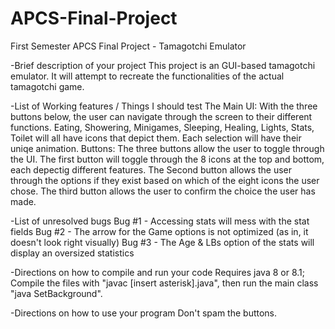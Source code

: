 # APCS-Final-Project
First Semester APCS Final Project - Tamagotchi Emulator

-Brief description of your project
  This project is an GUI-based tamagotchi emulator. It will attempt to recreate the functionalities of the actual tamagotchi game.
  
-List of Working features / Things I should test
  The Main UI: With the three buttons below, the user can navigate through the screen to their different functions.
    Eating, Showering, Minigames, Sleeping, Healing, Lights, Stats, Toilet will all have icons that depict them. Each selection will have their uniqe animation.
  Buttons: The three buttons allow the user to toggle through the UI.
    The first button will toggle through the 8 icons at the top and bottom, each depectig different features.
    The Second button allows the user through the options if they exist based on which of the eight icons the user chose. 
    The third button allows the user to confirm the choice the user has made.
  
-List of unresolved bugs
  Bug #1 - Accessing stats will mess with the stat fields
  Bug #2 - The arrow for the Game options is not optimized (as in, it doesn't look right visually)
  Bug #3 - The Age & LBs option of the stats will display an oversized statistics
  

-Directions on how to compile and run your code 
  Requires java 8 or 8.1;
  Compile the files with "javac [insert asterisk].java", then run the main class "java SetBackground".
  
-Directions on how to use your program
  Don't spam the buttons.

